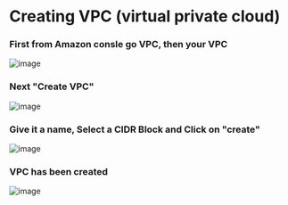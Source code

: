 # Creating VPC (virtual private cloud)
### First from Amazon consle go VPC, then your VPC
![image](https://user-images.githubusercontent.com/61830624/86521705-8c623c80-be54-11ea-821f-482f3e6e52cb.png)

### Next "Create VPC"
![image](https://user-images.githubusercontent.com/61830624/86521948-3d69d680-be57-11ea-8673-1c3566c71c96.png)

### Give it a name, Select a CIDR Block and  Click on "create"
![image](https://user-images.githubusercontent.com/61830624/86521924-df3cf380-be56-11ea-8710-27baa90ada70.png)



### VPC has been created
![image](https://user-images.githubusercontent.com/61830624/86521906-b157af00-be56-11ea-83e2-952fc637dfd6.png)




